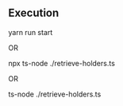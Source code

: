 ## Execution

yarn run start

OR

npx ts-node ./retrieve-holders.ts

OR

ts-node ./retrieve-holders.ts